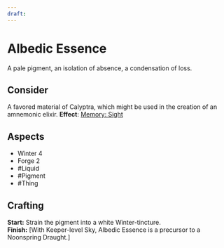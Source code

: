 ```yaml
---
draft:
---
```

# Albedic Essence
A pale pigment, an isolation of absence, a condensation of loss.
## Consider
A favored material of Calyptra, which might be used in the creation of an amnemonic elixir.
**Effect**: [Memory: Sight](https://uadaf.theevilroot.xyz/rowenarium/element/mem.sight)
## Aspects
- Winter 4
- Forge 2
- #Liquid 
- #Pigment 
- #Thing 
## Crafting
**Start:** Strain the pigment into a white Winter-tincture.	 <br>**Finish:** \[With Keeper-level Sky, Albedic Essence is a precursor to a Noonspring Draught.]